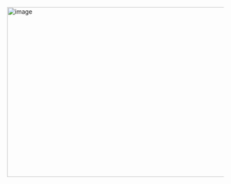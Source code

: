 <img width="1270" height="396" alt="image" src="https://github.com/user-attachments/assets/f97d8fb7-e5a1-4bc5-9b69-88a9a50e6a01" />
